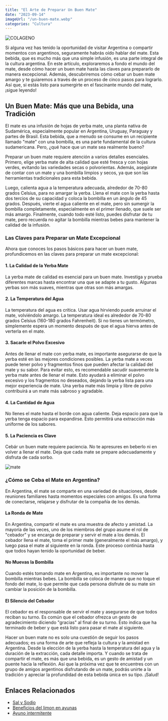 ```yaml
---
title: "El Arte de Preparar Un Buen Mate"
date: "2023-09-14"
imageUrl: "/un-buen-mate.webp"
categories: "Cultura"
---
```


![COLAGENO](/un-buen-mate-page.webp)

Si alguna vez has tenido la oportunidad de visitar Argentina o compartir momentos con argentinos, seguramente habrás oído hablar del mate. Esta bebida, que es mucho más que una simple infusión, es una parte integral de la cultura argentina. En este artículo, exploraremos a fondo el mundo del mate, desde cómo hacer un buen mate hasta las claves para prepararlo de manera excepcional. Además, descubriremos cómo cebar un buen mate amargo y te guiaremos a través de un proceso de cinco pasos para lograrlo. Así que, si estás listo para sumergirte en el fascinante mundo del mate, ¡sigue leyendo!

## **Un Buen Mate: Más que una Bebida, una Tradición**

El mate es una infusión de hojas de yerba mate, una planta nativa de Sudamérica, especialmente popular en Argentina, Uruguay, Paraguay y partes de Brasil. Esta bebida, que a menudo se consume en un recipiente llamado "mate" con una bombilla, es una parte fundamental de la cultura sudamericana. Pero, ¿qué hace que un mate sea realmente bueno?

Preparar un buen mate requiere atención a varios detalles esenciales. Primero, elige yerba mate de alta calidad que esté fresca y con hojas verdes, evitando las variedades secas o polvorientas. Además, asegúrate de contar con un mate y una bombilla limpios y secos, ya que son las herramientas tradicionales para esta bebida.

Luego, calienta agua a la temperatura adecuada, alrededor de 70-80 grados Celsius, para no amargar la yerba. Llena el mate con la yerba hasta dos tercios de su capacidad y coloca la bombilla en un ángulo de 45 grados. Después, vierte el agua caliente en el mate, pero sin sumergir la bombilla completamente, especialmente en el primer llenado, que suele ser más amargo. Finalmente, cuando todo esté listo, puedes disfrutar de tu mate, pero recuerda no agitar la bombilla mientras bebes para mantener la calidad de la infusión.

### **Las Claves para Preparar un Mate Excepcional**

Ahora que conoces los pasos básicos para hacer un buen mate, profundicemos en las claves para preparar un mate excepcional:

#### 1. La Calidad de la Yerba Mate

La yerba mate de calidad es esencial para un buen mate. Investiga y prueba diferentes marcas hasta encontrar una que se adapte a tu gusto. Algunas yerbas son más suaves, mientras que otras son más amargas.

#### 2. La Temperatura del Agua

La temperatura del agua es crítica. Usar agua hirviendo puede arruinar el mate, volviéndolo amargo. La temperatura ideal es alrededor de 70-80 grados Celsius (160-180 grados Fahrenheit). Si no tienes un termómetro, simplemente espera un momento después de que el agua hierva antes de verterla en el mate.

#### 3. Sacarle el Polvo Excesivo

Antes de llenar el mate con yerba mate, es importante asegurarse de que la yerba esté en las mejores condiciones posibles. La yerba mate a veces puede tener polvo y fragmentos finos que pueden afectar la calidad del mate y su sabor. Para evitar esto, es recomendable sacudir suavemente la yerba mate antes de llenar el mate. Esto ayudará a eliminar el polvo excesivo y los fragmentos no deseados, dejando la yerba lista para una mejor experiencia de mate. Una yerba mate más limpia y libre de polvo contribuirá a un mate más sabroso y agradable.

#### 4. La Cantidad de Agua

No llenes el mate hasta el borde con agua caliente. Deja espacio para que la yerba tenga espacio para expandirse. Esto permitirá una extracción más uniforme de los sabores.

#### 5. La Paciencia es Clave

Cebár un buen mate requiere paciencia. No te apresures en beberlo ni en volver a llenar el mate. Deja que cada mate se prepare adecuadamente y disfruta de cada sorbo.

![mate](/mate-imagen.webp)

### **¿Cómo se Ceba el Mate en Argentina?**

En Argentina, el mate se comparte en una variedad de situaciones, desde reuniones familiares hasta momentos especiales con amigos. Es una forma de conectarse, relajarse y disfrutar de la compañía de los demás.

#### **La Ronda de Mate**

En Argentina, compartir el mate es una muestra de afecto y amistad. La mayoría de las veces, uno de los miembros del grupo asume el rol de "cebador" y se encarga de preparar y servir el mate a los demás. El cebador llena el mate, toma el primer mate (generalmente el más amargo), y luego pasa el mate al siguiente en la ronda. Este proceso continúa hasta que todos hayan tenido la oportunidad de beber.

#### **No Muevas la Bombilla**

Cuando estés tomando mate en Argentina, es importante no mover la bombilla mientras bebes. La bombilla se coloca de manera que no toque el fondo del mate, lo que permite que cada persona disfrute de su mate sin cambiar la posición de la bombilla.

#### **El Silencio del Cebador**

El cebador es el responsable de servir el mate y asegurarse de que todos reciban su turno. Es común que el cebador ofrezca un gesto de agradecimiento diciendo "gracias" al final de su turno. Esto indica que ha terminado de beber y que está listo para pasar el mate al siguiente.

Hacer un buen mate no es solo una cuestión de seguir los pasos adecuados; es una forma de arte que refleja la cultura y la amistad en Argentina. Desde la elección de la yerba hasta la temperatura del agua y la duración de la extracción, cada detalle importa. Y cuando se trata de compartir el mate, es más que una bebida, es un gesto de amistad y un puente hacia la reflexión. Así que la próxima vez que te encuentres con un grupo de amigos argentinos disfrutando de un mate, podrás unirte a la tradición y apreciar la profundidad de esta bebida única en su tipo. ¡Salud!

## Enlaces Relacionados

- [Sal y Sodio](https://abelardo.blog/posts/sal-y-el-sodio)
- [Beneficios del limon en ayunas](https://abelardo.blog/posts/beneficios-del-limon)
- [Ayuno intermitente](https://abelardo.blog/posts/ayuno-intermitente)
